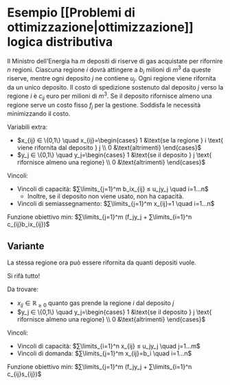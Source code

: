 # Esempio [[Problemi di ottimizzazione|ottimizzazione]] logica distributiva

Il Ministro dell'Energia ha $m$ depositi di riserve di gas acquistate per rifornire $n$ regioni. Ciascuna regione $i$ dovrà attingere a $b_i$ milioni di $m^3$ da queste riserve, mentre ogni deposito $j$ ne contiene $u_j$. Ogni regione viene rifornita da un unico deposito. Il costo di spedizione sostenuto dal deposito $j$ verso la regione $i$ è $c_{ij}$ euro per milioni di $m^3$. Se il deposito rifornisce almeno una regione serve un costo fisso $f_j$ per la gestione.
Soddisfa le necessità minimizzando il costo.

Variabili extra:
- $x_{ij} ∈ \{0,1\} \quad x_{ij}=\begin{cases} 1 &\text{se la regione } i \text{ viene rifornita dal deposito } j \\ 0 &\text{altrimenti} \end{cases}$
- $y_j ∈ \{0,1\} \quad y_j=\begin{cases} 1 &\text{se il deposito } j \text{ rifornisce almeno una regione} \\ 0 &\text{altrimenti} \end{cases}$

Vincoli:
- Vincoli di capacità: $∑\limits_{j=1}^m b_ix_{ij} ≤ u_jy_j \quad i=1…n$
	- Inoltre, se il deposito non viene usato, non ha capacità.
- Vincoli di semiassegnamento: $∑\limits_{j=1}^m x_{ij}=1 \quad i=1…n$

Funzione obiettivo min: $∑\limits_{j=1}^m (f_jy_j + ∑\limits_{i=1}^n c_{ij}b_ix_{ij})$

## Variante

La stessa regione ora può essere rifornita da quanti depositi vuole.

Si rifà tutto!

Da trovare:
- $x_{ij} ∈ ℝ_{≥ 0}$ quanto gas prende la regione $i$ dal deposito $j$
- $y_j ∈ \{0,1\} \quad y_j=\begin{cases} 1 &\text{se il deposito } j \text{ rifornisce almeno una regione} \\ 0 &\text{altrimenti} \end{cases}$

Vincoli:
- Vincoli di capacità: $∑\limits_{i=1}^n x_{ij} ≤ u_jy_j \quad j=1…m$
- Vincoli di domanda: $∑\limits_{j=1}^m x_{ij}=b_i \quad i=1…n$

Funzione obiettivo min: $∑\limits_{j=1}^m (f_jy_j + ∑\limits_{i=1}^n c_{ij}s_{ij})$
